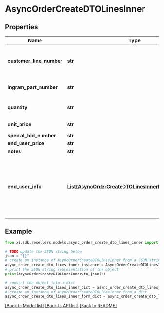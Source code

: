 # AsyncOrderCreateDTOLinesInner


## Properties

Name | Type | Description | Notes
------------ | ------------- | ------------- | -------------
**customer_line_number** | **str** | The reseller&#39;s line item number for reference in their system. | [optional] 
**ingram_part_number** | **str** | Unique IngramMicro part number. | [optional] 
**quantity** | **str** | The quantity of the line item. | [optional] 
**unit_price** | **str** | Unit Price of Item | [optional] 
**special_bid_number** | **str** |  | [optional] 
**end_user_price** | **str** |  | [optional] 
**notes** | **str** |  | [optional] 
**end_user_info** | [**List[AsyncOrderCreateDTOLinesInnerEndUserInfoInner]**](AsyncOrderCreateDTOLinesInnerEndUserInfoInner.md) | The contact information for the end user/customer provided by the reseller. Used to determine pricing and discounts. | [optional] 

## Example

```python
from xi.sdk.resellers.models.async_order_create_dto_lines_inner import AsyncOrderCreateDTOLinesInner

# TODO update the JSON string below
json = "{}"
# create an instance of AsyncOrderCreateDTOLinesInner from a JSON string
async_order_create_dto_lines_inner_instance = AsyncOrderCreateDTOLinesInner.from_json(json)
# print the JSON string representation of the object
print(AsyncOrderCreateDTOLinesInner.to_json())

# convert the object into a dict
async_order_create_dto_lines_inner_dict = async_order_create_dto_lines_inner_instance.to_dict()
# create an instance of AsyncOrderCreateDTOLinesInner from a dict
async_order_create_dto_lines_inner_form_dict = async_order_create_dto_lines_inner.from_dict(async_order_create_dto_lines_inner_dict)
```
[[Back to Model list]](../README.md#documentation-for-models) [[Back to API list]](../README.md#documentation-for-api-endpoints) [[Back to README]](../README.md)


